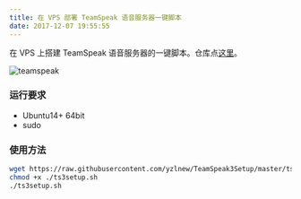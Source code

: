 ```yaml
---
title: 在 VPS 部署 TeamSpeak 语音服务器一键脚本
date: 2017-12-07 19:55:55
---
```


在 VPS 上搭建 TeamSpeak 语音服务器的一键脚本。仓库点[这里](https://github.com/yzlnew/TeamSpeak3Setup)。

<!--more-->

![teamspeak](https://www.teamspeak.com/assets/images/logos/teamspeak.png)


### 运行要求

- Ubuntu14+ 64bit
- sudo

### 使用方法

```bash
wget https://raw.githubusercontent.com/yzlnew/TeamSpeak3Setup/master/ts3setup.sh
chmod +x ./ts3setup.sh
./ts3setup.sh
```
